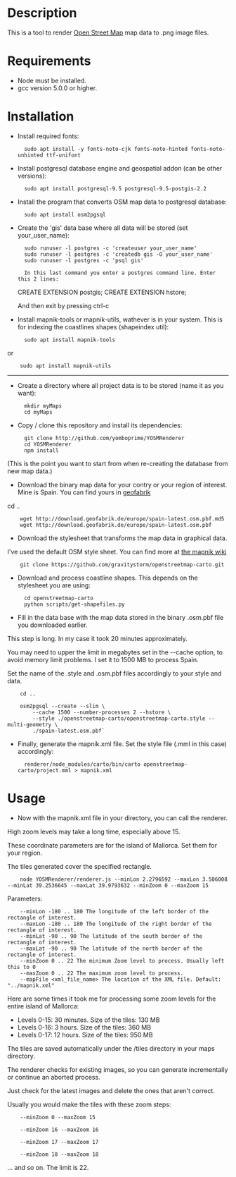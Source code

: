 
Description
===========

This is a tool to render [Open Street Map](http://osm.org) map data to .png image files.

Requirements
============

- Node must be installed.
- gcc version 5.0.0 or higher.


Installation
===========

- Install required fonts:

        sudo apt install -y fonts-noto-cjk fonts-noto-hinted fonts-noto-unhinted ttf-unifont

- Install postgresql database engine and geospatial addon (can be other versions):

        sudo apt install postgresql-9.5 postgresql-9.5-postgis-2.2

- Install the program that converts OSM map data to postgresql database:

        sudo apt install osm2pgsql

- Create the 'gis' data base where all data will be stored (set your_user_name):

        sudo runuser -l postgres -c 'createuser your_user_name'
        sudo runuser -l postgres -c 'createdb gis -O your_user_name'
        sudo runuser -l postgres -c 'psql gis'

        In this last command you enter a postgres command line. Enter this 2 lines:
        
	CREATE EXTENSION postgis;
	CREATE EXTENSION hstore;
        
	And then exit by pressing ctrl-c

- Install mapnik-tools or mapnik-utils, wathever is in your system.
This is for indexing the coastlines shapes (shapeindex util):

        sudo apt install mapnik-tools

 or

        sudo apt install mapnik-utils

---------------

- Create a directory where all project data is to be stored (name it as you want):

        mkdir myMaps
        cd myMaps

- Copy / clone this repository and install its dependencies:

        git clone http://github.com/yomboprime/YOSMRenderer
        cd YOSMRenderer
        npm install


(This is the point you want to start from when re-creating the database from new map data.)

- Download the binary map data for your contry or your region of interest.
Mine is Spain. You can find yours in [geofabrik](http://download.geofabrik.de)

cd ..

        wget http://download.geofabrik.de/europe/spain-latest.osm.pbf.md5
        wget http://download.geofabrik.de/europe/spain-latest.osm.pbf

- Download the stylesheet that transforms the map data in graphical data.

I've used the default OSM style sheet. You can find more at [the mapnik wiki](https://github.com/mapnik/mapnik/wiki/StyleShare)

        git clone https://github.com/gravitystorm/openstreetmap-carto.git

- Download and process coastline shapes. This depends on the stylesheet you are using:

        cd openstreetmap-carto
        python scripts/get-shapefiles.py

- Fill in the data base with the map data stored in the binary .osm.pbf file you downloaded earlier.

This step is long. In my case it took 20 minutes approximately.

You may need to upper the limit in megabytes set in the --cache option, to avoid memory limit problems. I set it to 1500 MB to process Spain.

Set the name of the .style and .osm.pbf files accordingly to your style and data.

        cd ..

        osm2pgsql --create --slim \
            --cache 1500 --number-processes 2 --hstore \
            --style ./openstreetmap-carto/openstreetmap-carto.style --multi-geometry \
            ./spain-latest.osm.pbf`

- Finally, generate the mapnik.xml file. Set the style file (.mml in this case) accordingly:

        renderer/node_modules/carto/bin/carto openstreetmap-carto/project.mml > mapnik.xml


Usage
=====

- Now with the mapnik.xml file in your directory, you can call the renderer.

High zoom levels may take a long time, especially above 15.

These coordinate parameters are for the island of Mallorca. Set them for your region.

The tiles generated cover the specified rectangle.

        node YOSMRenderer/renderer.js --minLon 2.2796592 --maxLon 3.506008 --minLat 39.2536645 --maxLat 39.9793632 --minZoom 0 --maxZoom 15

Parameters:

        --minLon -180 .. 180 The longitude of the left border of the rectangle of interest.
        --maxLon -180 .. 180 The longitude of the right border of the rectangle of interest.
        --minLat -90 .. 90 The latitude of the south border of the rectangle of interest.
        --maxLat -90 .. 90 The latitude of the north border of the rectangle of interest.
        --minZoom 0 .. 22 The minimum Zoom level to process. Usually left this to 0
        --maxZoom 0 .. 22 The maximum zoom level to process.
        --mapFile <xml_file_name> The location of the XML file. Default: "../mapnik.xml"

Here are some times it took me for processing some zoom levels for the entire island of Mallorca:

 - Levels 0-15: 30 minutes. Size of the tiles: 130 MB
 - Levels 0-16: 3 hours. Size of the tiles: 360 MB
 - Levels 0-17: 12 hours. Size of the tiles: 950 MB

The tiles are saved automatically under the /tiles directory in your maps directory.

The renderer checks for existing images, so you can generate incrementally or continue an aborted process.

Just check for the latest images and delete the ones that aren't correct.

Usually you would make the tiles with these zoom steps:

        --minZoom 0 --maxZoom 15

        --minZoom 16 --maxZoom 16

        --minZoom 17 --maxZoom 17

        --minZoom 18 --maxZoom 18

... and so on. The limit is 22.
